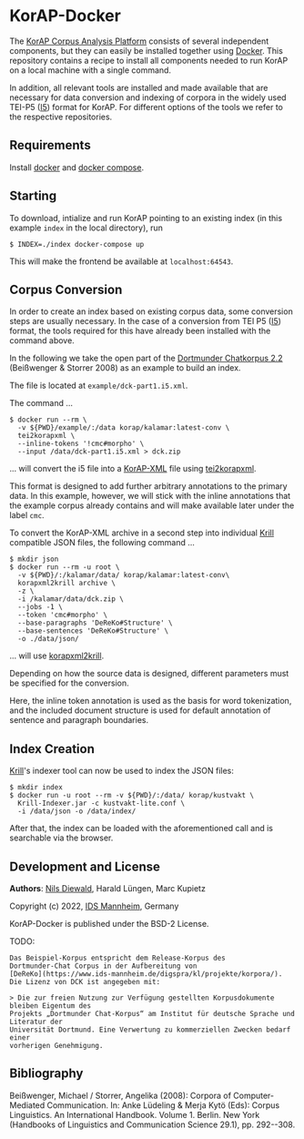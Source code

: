 # KorAP-Docker

The [KorAP Corpus Analysis Platform](http://korap.ids-mannheim.de/)
consists of several independent components,
but they can easily be installed together using
[Docker](https://www.docker.com/).
This repository contains a recipe to install all
components needed to run KorAP on a local machine
with a single command.

In addition, all relevant tools are installed and
made available that are necessary for data conversion
and indexing of corpora in the widely used TEI-P5
([I5](https://www.ids-mannheim.de/en/digspra/corpus-linguistics/projects/corpus-development/ids-text-model/)) format for KorAP.
For different options of the tools we refer to the
respective repositories.


## Requirements

Install [docker](https://www.docker.com/) and
[docker compose](https://github.com/docker/compose).


## Starting

To download, intialize and run KorAP pointing to an existing index
(in this example `index` in the local directory), run

```shell
$ INDEX=./index docker-compose up
```

This will make the frontend be available at
`localhost:64543`.


## Corpus Conversion

In order to create an index based on existing
corpus data, some conversion steps are usually
necessary.
In the case of a conversion from TEI P5
([I5](https://www.ids-mannheim.de/en/digspra/corpus-linguistics/projects/corpus-development/ids-text-model/)) format,
the tools required for this have already been installed
with the command above.

In the following we take the open part of the
[Dortmunder Chatkorpus 2.2](https://www.uni-due.de/germanistik/chatkorpus/)
(Beißwenger & Storrer 2008) as an example to build an index.

The file is located at `example/dck-part1.i5.xml`.

The command ...

```shell
$ docker run --rm \
  -v ${PWD}/example/:/data korap/kalamar:latest-conv \
  tei2korapxml \
  --inline-tokens '!cmc#morpho' \
  --input /data/dck-part1.i5.xml > dck.zip
```

... will convert the i5 file into a
[KorAP-XML](https://github.com/KorAP/KorAP-XML-Krill#about-korap-xml)
file using
[tei2korapxml](https://github.com/KorAP/KorAP-XML-TEI).

This format is designed to add further arbitrary annotations
to the primary data. In this example, however, we will stick
with the inline annotations that the example corpus already
contains and will make available later under the label `cmc`.

To convert the KorAP-XML archive in a second step
into individual [Krill](https://github.com/KorAP/Krill) compatible
JSON files, the following command ...

```shell
$ mkdir json
$ docker run --rm -u root \
  -v ${PWD}/:/kalamar/data/ korap/kalamar:latest-conv\
  korapxml2krill archive \
  -z \
  -i /kalamar/data/dck.zip \
  --jobs -1 \
  --token 'cmc#morpho' \
  --base-paragraphs 'DeReKo#Structure' \
  --base-sentences 'DeReKo#Structure' \
  -o ./data/json/
```

... will use [korapxml2krill](https://github.com/KorAP/KorAP-XML-Krill).

Depending on how the source data is designed,
different parameters must be specified for the conversion.

Here, the inline token annotation is used as the basis for
word tokenization, and the included document structure is 
used for default annotation of sentence and paragraph boundaries.


## Index Creation

[Krill](https://github.com/KorAP/Krill)'s indexer tool can now
be used to index the JSON files:

```shell
$ mkdir index
$ docker run -u root --rm -v ${PWD}/:/data/ korap/kustvakt \
  Krill-Indexer.jar -c kustvakt-lite.conf \
  -i /data/json -o /data/index/
```

After that, the index can be loaded with the aforementioned
call and is searchable via the browser.

## Development and License

**Authors**: [Nils Diewald](https://www.nils-diewald.de/), Harald Lüngen, Marc Kupietz

Copyright (c) 2022, [IDS Mannheim](https://www.ids-mannheim.de/), Germany

KorAP-Docker is published under the BSD-2 License.

TODO:
```
Das Beispiel-Korpus entspricht dem Release-Korpus des
Dortmunder-Chat Corpus in der Aufbereitung von
[DeReKo](https://www.ids-mannheim.de/digspra/kl/projekte/korpora/).
Die Lizenz von DCK ist angegeben mit:

> Die zur freien Nutzung zur Verfügung gestellten Korpusdokumente bleiben Eigentum des
Projekts „Dortmunder Chat-Korpus“ am Institut für deutsche Sprache und Literatur der
Universität Dortmund. Eine Verwertung zu kommerziellen Zwecken bedarf einer
vorherigen Genehmigung.
```

## Bibliography

Beißwenger, Michael / Storrer, Angelika (2008):
Corpora of Computer-Mediated Communication.
In: Anke Lüdeling & Merja Kytö (Eds): Corpus Linguistics. An International Handbook.
Volume 1. Berlin. New York (Handbooks of Linguistics and Communication Science 29.1),
pp. 292--308.
